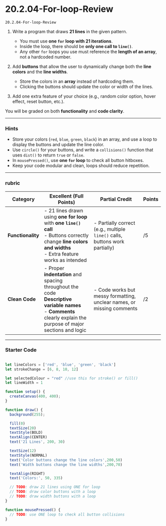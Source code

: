 # 20.2.04-For-loop-Review

```
20.2.04-For-loop-Review
```
1. Write a program that draws **21 lines** in the given pattern.

   * You must use **one `for` loop with 21 iterations**.
   * Inside the loop, there should be **only one call to `line()`**.
   * Any other `for` loops you use must reference the **length of an array**, not a hardcoded number.

2. Add **buttons** that allow the user to dynamically change both the **line colors** and the **line widths**.

   * Store the colors in an **array** instead of hardcoding them.
   * Clicking the buttons should update the color or width of the lines.

3. Add one extra feature of your choice (e.g., random color option, hover effect, reset button, etc.).

You will be graded on both **functionality** and **code clarity**.

---

### Hints

* Store your colors (`red`, `blue`, `green`, `black`) in an array, and use a loop to display the buttons and update the line color.
* Use `circle()` for your buttons, and write a `collisions()` function that uses `dist()` to return `true` or `false`.
* In `mousePressed()`, use **one `for` loop** to check all button hitboxes.
* Keep your code modular and clean, loops should reduce repetition.

---
### rubric 
| Category          | Excellent (Full Points)                                                                                                                                                    | Partial Credit                                                              | Points |
| ----------------- | -------------------------------------------------------------------------------------------------------------------------------------------------------------------------- | --------------------------------------------------------------------------- | ------ |
| **Functionality** | - 21 lines drawn using **one for loop** with **one `line()` call** <br> - Buttons correctly change **line colors and widths** <br> - Extra feature works as intended       | - Partially correct (e.g., multiple `line()` calls, buttons work partially) | /5     |
| **Clean Code**    | - Proper **indentation** and spacing throughout the code <br>  **Descriptive variable names** <br> - **Comments** clearly explain the purpose of major sections and logic | - Code works but messy formatting, unclear names, or missing comments       | /2     |



---
### Starter Code

```js

let lineColors = ['red', 'blue', 'green', 'black']
let strokeChange = [6, 8, 10, 12]

let selectedColour = "red" //use this for stroke() or fill()
let lineWidth = 1

function setup() {
  createCanvas(400, 400);
}

function draw() {
  background(255);

  fill(0)
  textSize(20)
  textStyle(BOLD)
  textAlign(CENTER)
  text('21 Lines', 200, 30)

  textSize(12)
  textStyle(NORMAL)
  text('Color buttons change the line colors',200,50)
  text('Width buttons change the line widths',200,70)

  textAlign(RIGHT)
  text('Colors:', 50, 335)

  // TODO: draw 21 lines using ONE for loop
  // TODO: draw color buttons with a loop
  // TODO: draw width buttons with a loop
} 

function mousePressed() {
  // TODO: use ONE loop to check all button collisions
} 
```

